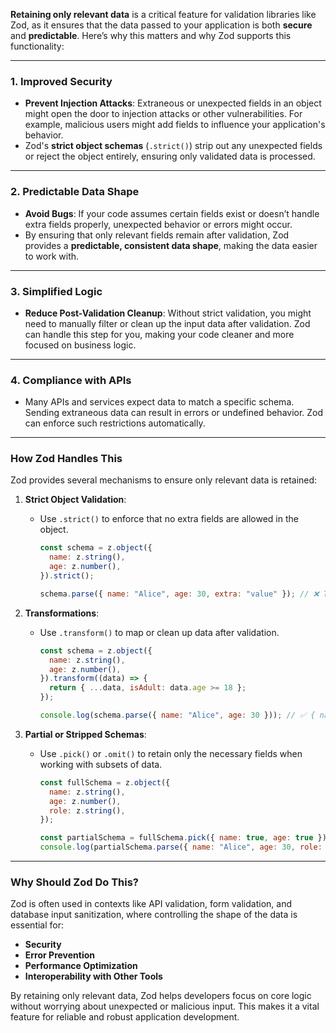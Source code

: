 **Retaining only relevant data** is a critical feature for validation libraries like Zod, as it ensures that the data passed to your application is both **secure** and **predictable**. Here’s why this matters and why Zod supports this functionality:

---

### 1. **Improved Security**
- **Prevent Injection Attacks**: Extraneous or unexpected fields in an object might open the door to injection attacks or other vulnerabilities. For example, malicious users might add fields to influence your application's behavior.
- Zod's **strict object schemas** (`.strict()`) strip out any unexpected fields or reject the object entirely, ensuring only validated data is processed.

---

### 2. **Predictable Data Shape**
- **Avoid Bugs**: If your code assumes certain fields exist or doesn’t handle extra fields properly, unexpected behavior or errors might occur.
- By ensuring that only relevant fields remain after validation, Zod provides a **predictable, consistent data shape**, making the data easier to work with.

---

### 3. **Simplified Logic**
- **Reduce Post-Validation Cleanup**: Without strict validation, you might need to manually filter or clean up the input data after validation. Zod can handle this step for you, making your code cleaner and more focused on business logic.

---

### 4. **Compliance with APIs**
- Many APIs and services expect data to match a specific schema. Sending extraneous data can result in errors or undefined behavior. Zod can enforce such restrictions automatically.

---

### How Zod Handles This
Zod provides several mechanisms to ensure only relevant data is retained:

1. **Strict Object Validation**:
   - Use `.strict()` to enforce that no extra fields are allowed in the object.
     ```javascript
     const schema = z.object({
       name: z.string(),
       age: z.number(),
     }).strict();

     schema.parse({ name: "Alice", age: 30, extra: "value" }); // ❌ Throws an error
     ```

2. **Transformations**:
   - Use `.transform()` to map or clean up data after validation.
     ```javascript
     const schema = z.object({
       name: z.string(),
       age: z.number(),
     }).transform((data) => {
       return { ...data, isAdult: data.age >= 18 };
     });

     console.log(schema.parse({ name: "Alice", age: 30 })); // ✅ { name: "Alice", age: 30, isAdult: true }
     ```

3. **Partial or Stripped Schemas**:
   - Use `.pick()` or `.omit()` to retain only the necessary fields when working with subsets of data.
     ```javascript
     const fullSchema = z.object({
       name: z.string(),
       age: z.number(),
       role: z.string(),
     });

     const partialSchema = fullSchema.pick({ name: true, age: true });
     console.log(partialSchema.parse({ name: "Alice", age: 30, role: "admin" })); // ✅ { name: "Alice", age: 30 }
     ```

---

### Why Should Zod Do This?
Zod is often used in contexts like API validation, form validation, and database input sanitization, where controlling the shape of the data is essential for:
- **Security**
- **Error Prevention**
- **Performance Optimization**
- **Interoperability with Other Tools**

By retaining only relevant data, Zod helps developers focus on core logic without worrying about unexpected or malicious input. This makes it a vital feature for reliable and robust application development.